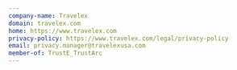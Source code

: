 ```yaml
---
company-name: Travelex
domain: travelex.com
home: https://www.travelex.com
privacy-policy: https://www.travelex.com/legal/privacy-policy
email: privacy.manager@travelexusa.com
member-of: TrustE_TrustArc
---
```




